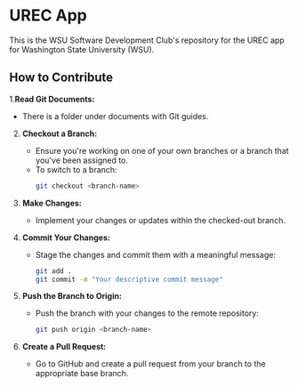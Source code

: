 # UREC App  
This is the WSU Software Development Club's repository for the UREC app for Washington State University (WSU).

## How to Contribute

1.**Read Git Documents:**
   - There is a folder under documents with Git guides.
     
2. **Checkout a Branch:**
   - Ensure you're working on one of your own branches or a branch that you've been assigned to.
   - To switch to a branch:
     ```bash
     git checkout <branch-name>
     ```

3. **Make Changes:**
   - Implement your changes or updates within the checked-out branch.

4. **Commit Your Changes:**
   - Stage the changes and commit them with a meaningful message:
     ```bash
     git add .
     git commit -m "Your descriptive commit message"
     ```

5. **Push the Branch to Origin:**
   - Push the branch with your changes to the remote repository:
     ```bash
     git push origin <branch-name>
     ```

6. **Create a Pull Request:**
   - Go to GitHub and create a pull request from your branch to the appropriate base branch.
